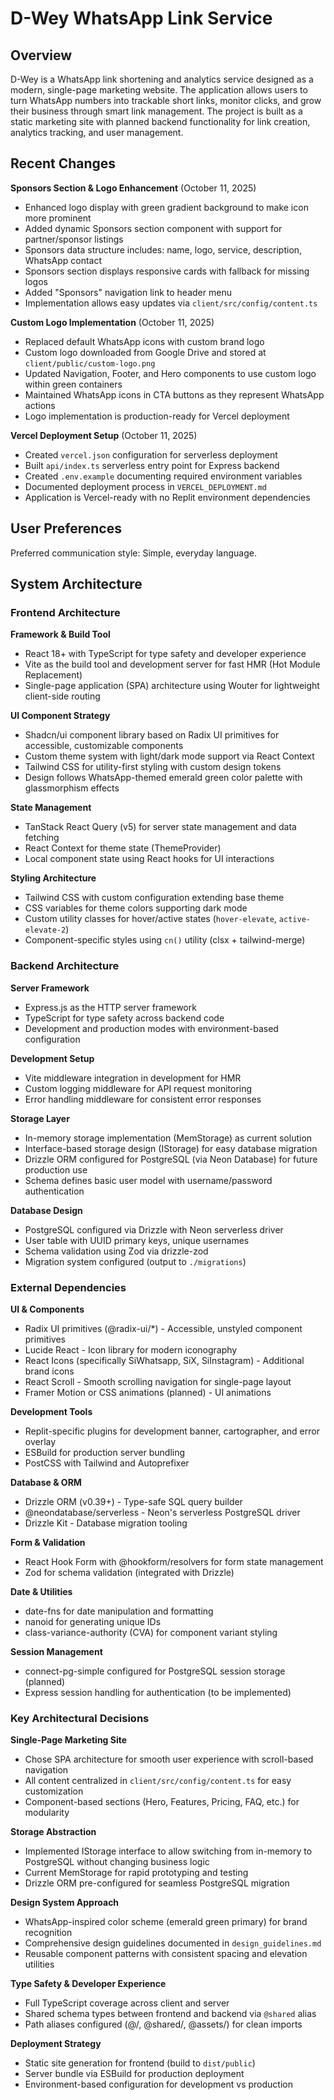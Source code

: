 # D-Wey WhatsApp Link Service

## Overview

D-Wey is a WhatsApp link shortening and analytics service designed as a modern, single-page marketing website. The application allows users to turn WhatsApp numbers into trackable short links, monitor clicks, and grow their business through smart link management. The project is built as a static marketing site with planned backend functionality for link creation, analytics tracking, and user management.

## Recent Changes

**Sponsors Section & Logo Enhancement** (October 11, 2025)
- Enhanced logo display with green gradient background to make icon more prominent
- Added dynamic Sponsors section component with support for partner/sponsor listings
- Sponsors data structure includes: name, logo, service, description, WhatsApp contact
- Sponsors section displays responsive cards with fallback for missing logos
- Added "Sponsors" navigation link to header menu
- Implementation allows easy updates via `client/src/config/content.ts`

**Custom Logo Implementation** (October 11, 2025)
- Replaced default WhatsApp icons with custom brand logo
- Custom logo downloaded from Google Drive and stored at `client/public/custom-logo.png`
- Updated Navigation, Footer, and Hero components to use custom logo within green containers
- Maintained WhatsApp icons in CTA buttons as they represent WhatsApp actions
- Logo implementation is production-ready for Vercel deployment

**Vercel Deployment Setup** (October 11, 2025)
- Created `vercel.json` configuration for serverless deployment
- Built `api/index.ts` serverless entry point for Express backend
- Created `.env.example` documenting required environment variables
- Documented deployment process in `VERCEL_DEPLOYMENT.md`
- Application is Vercel-ready with no Replit environment dependencies

## User Preferences

Preferred communication style: Simple, everyday language.

## System Architecture

### Frontend Architecture

**Framework & Build Tool**
- React 18+ with TypeScript for type safety and developer experience
- Vite as the build tool and development server for fast HMR (Hot Module Replacement)
- Single-page application (SPA) architecture using Wouter for lightweight client-side routing

**UI Component Strategy**
- Shadcn/ui component library based on Radix UI primitives for accessible, customizable components
- Custom theme system with light/dark mode support via React Context
- Tailwind CSS for utility-first styling with custom design tokens
- Design follows WhatsApp-themed emerald green color palette with glassmorphism effects

**State Management**
- TanStack React Query (v5) for server state management and data fetching
- React Context for theme state (ThemeProvider)
- Local component state using React hooks for UI interactions

**Styling Architecture**
- Tailwind CSS with custom configuration extending base theme
- CSS variables for theme colors supporting dark mode
- Custom utility classes for hover/active states (`hover-elevate`, `active-elevate-2`)
- Component-specific styles using `cn()` utility (clsx + tailwind-merge)

### Backend Architecture

**Server Framework**
- Express.js as the HTTP server framework
- TypeScript for type safety across backend code
- Development and production modes with environment-based configuration

**Development Setup**
- Vite middleware integration in development for HMR
- Custom logging middleware for API request monitoring
- Error handling middleware for consistent error responses

**Storage Layer**
- In-memory storage implementation (MemStorage) as current solution
- Interface-based storage design (IStorage) for easy database migration
- Drizzle ORM configured for PostgreSQL (via Neon Database) for future production use
- Schema defines basic user model with username/password authentication

**Database Design**
- PostgreSQL configured via Drizzle with Neon serverless driver
- User table with UUID primary keys, unique usernames
- Schema validation using Zod via drizzle-zod
- Migration system configured (output to `./migrations`)

### External Dependencies

**UI & Components**
- Radix UI primitives (@radix-ui/*) - Accessible, unstyled component primitives
- Lucide React - Icon library for modern iconography
- React Icons (specifically SiWhatsapp, SiX, SiInstagram) - Additional brand icons
- React Scroll - Smooth scrolling navigation for single-page layout
- Framer Motion or CSS animations (planned) - UI animations

**Development Tools**
- Replit-specific plugins for development banner, cartographer, and error overlay
- ESBuild for production server bundling
- PostCSS with Tailwind and Autoprefixer

**Database & ORM**
- Drizzle ORM (v0.39+) - Type-safe SQL query builder
- @neondatabase/serverless - Neon's serverless PostgreSQL driver
- Drizzle Kit - Database migration tooling

**Form & Validation**
- React Hook Form with @hookform/resolvers for form state management
- Zod for schema validation (integrated with Drizzle)

**Date & Utilities**
- date-fns for date manipulation and formatting
- nanoid for generating unique IDs
- class-variance-authority (CVA) for component variant styling

**Session Management**
- connect-pg-simple configured for PostgreSQL session storage (planned)
- Express session handling for authentication (to be implemented)

### Key Architectural Decisions

**Single-Page Marketing Site**
- Chose SPA architecture for smooth user experience with scroll-based navigation
- All content centralized in `client/src/config/content.ts` for easy customization
- Component-based sections (Hero, Features, Pricing, FAQ, etc.) for modularity

**Storage Abstraction**
- Implemented IStorage interface to allow switching from in-memory to PostgreSQL without changing business logic
- Current MemStorage for rapid prototyping and testing
- Drizzle ORM pre-configured for seamless PostgreSQL migration

**Design System Approach**
- WhatsApp-inspired color scheme (emerald green primary) for brand recognition
- Comprehensive design guidelines documented in `design_guidelines.md`
- Reusable component patterns with consistent spacing and elevation utilities

**Type Safety & Developer Experience**
- Full TypeScript coverage across client and server
- Shared schema types between frontend and backend via `@shared` alias
- Path aliases configured (@/, @shared/, @assets/) for clean imports

**Deployment Strategy**
- Static site generation for frontend (build to `dist/public`)
- Server bundle via ESBuild for production deployment
- Environment-based configuration for development vs production